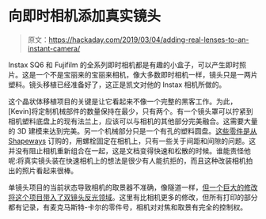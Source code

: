 # 向即时相机添加真实镜头

> 原文：<https://hackaday.com/2019/03/04/adding-real-lenses-to-an-instant-camera/>

Instax SQ6 和 Fujifilm 的全系列即时相机都是有趣的小盒子，可以产生即时照片。这是一个不是宝丽来的宝丽来相机，像大多数即时相机一样，镜头只是一两片塑料。镜头移植已经准备好了，这正是凯文对他的 Instax 相机所做的。

这个晶状体移植项目的关键是让它看起来不像一个完整的黑客工作。为此，[Kevin]将定制机械部件的数量保持在最少，只有两个。有一个镜头罩可以拧紧到相机塑料底盘上的现有法兰上，应该可以与相机的其他部分完美融合。这需要大量的 3D 建模来达到完美。另一个机械部分只是一个有孔的塑料圆盘。[这些零件是从 Shapeways](https://hackaday.io/project/158654-instax-sq6-lens-transplant/log/148310-6-assembly-and-some-initial-thoughts) 订购的，用螺栓固定在相机上，只有一些关于间距和间隙的问题。这并没有阻止相机重新组合在一起，这是文档变得快速和松散的时候。谁能责怪他呢:将真实镜头装在快速相机上的想法是很少有人能抗拒的，而且这种改装相机拍出的照片看起来很棒。

单镜头项目的当前状态导致相机的取景器不准确，像隧道一样，[但一个巨大的修改将这个项目带入了双镜头反光领域](https://hackaday.io/project/158654-instax-sq6-lens-transplant/log/155548-7-a-long-overdue-update)。这里有比相机更多的修改，但所有打印的部分都有记录，有麦克马斯特-卡尔的零件号，相机对对焦和取景有完全的控制权。